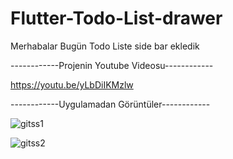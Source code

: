 # Flutter-Todo-List-drawer

Merhabalar Bugün Todo Liste side bar ekledik 

------------Projenin Youtube Videosu------------

https://youtu.be/yLbDiIKMzlw

------------Uygulamadan Görüntüler------------

![gitss1](https://github.com/asaffurkan/Flutter-Todo-List-Sidebar/assets/127442030/e303566f-4c32-40d7-8f89-bd7e6d249b54)

![gitss2](https://github.com/asaffurkan/Flutter-Todo-List-Sidebar/assets/127442030/1e1a623d-bb68-4a4e-80e8-707bc5ce2bd1)
